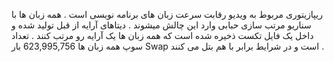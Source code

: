 ریپازیتوری مربوط به ویدیو رقابت سرعت زبان های برنامه نویسی است .
همه زبان ها با سناریو مرتب سازی حبابی وارد این چالش میشوند . دیتاهای آرایه از قبل تولید شده و داخل یک فایل تکست ذخیره شده است که همه زبان ها یک آرایه رو مرتب کنند . 
  تعداد سوپ همه زبان ها  623,995,756  بار Swap است و در شرایط برابر با هم بتل می کنند . 
